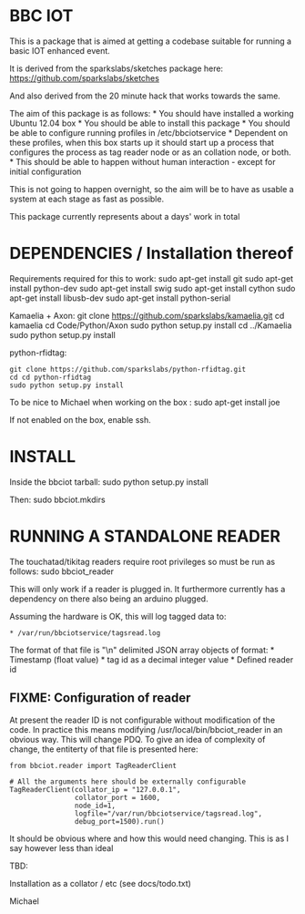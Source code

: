 BBC IOT
========

This is a package that is aimed at getting a codebase suitable for
running a basic IOT enhanced event.

It is derived from the sparkslabs/sketches package here:
    https://github.com/sparkslabs/sketches
    
And also derived from the 20 minute hack that works towards the same.

The aim of this package is as follows:
    * You should have installed a working Ubuntu 12.04 box
    * You should be able to install this package
    * You should be able to configure running profiles in /etc/bbciotservice
        * Dependent on these profiles, when this box starts up it should
          start up a process that configures the process as tag reader node
          or as an collation node, or both.
        * This should be able to happen without human interaction - except
          for initial configuration

This is not going to happen overnight, so the aim will be to have as usable
a system at each stage as fast as possible.

This package currently represents about a days' work in total

DEPENDENCIES / Installation thereof
===================================
Requirements required for this to work:
    sudo apt-get install git
    sudo apt-get install python-dev
    sudo apt-get install swig
    sudo apt-get install cython
    sudo apt-get install libusb-dev
    sudo apt-get install python-serial


Kamaelia + Axon:
    git clone https://github.com/sparkslabs/kamaelia.git
    cd kamaelia
    cd Code/Python/Axon
    sudo python setup.py install
    cd ../Kamaelia
    sudo python setup.py install


python-rfidtag:

    git clone https://github.com/sparkslabs/python-rfidtag.git
    cd cd python-rfidtag
    sudo python setup.py install

To be nice to Michael when working on the box :
    sudo apt-get install joe

If not enabled on the box, enable ssh.


INSTALL
=======

Inside the bbciot tarball:
    sudo python setup.py install

Then:
    sudo bbciot.mkdirs

RUNNING A STANDALONE READER
===========================

The touchatad/tikitag readers require root privileges so must be run as follows:
    sudo bbciot_reader


This will only work if a reader is plugged in. It furthermore currently has
a dependency on there also being an arduino plugged.

Assuming the hardware is OK, this will log tagged data to:

    * /var/run/bbciotservice/tagsread.log

The format of that file is "\n" delimited JSON array objects of format:
    * Timestamp (float value)
    * tag id as a decimal integer value
    * Defined reader id

FIXME: Configuration of reader
------------------------------
At present the reader ID is not configurable without modification of the
code. In practice this means modifying /usr/local/bin/bbciot_reader in an obvious way. This will change PDQ. To give an idea of complexity of change,
the entiterty of that file is presented here:

    from bbciot.reader import TagReaderClient

    # All the arguments here should be externally configurable
    TagReaderClient(collator_ip = "127.0.0.1",
                    collator_port = 1600,
                    node_id=1,
                    logfile="/var/run/bbciotservice/tagsread.log",
                    debug_port=1500).run()


It should be obvious where and how this would need changing. This is
as I say however less than ideal


TBD:

Installation as a collator / etc (see docs/todo.txt)





Michael